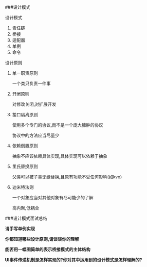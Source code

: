 ###设计模式

设计模式

1. 责任链
2. 桥接
3. 适配器
4. 单例
5. 命令

设计原则

1. 单一职责原则

	一个类只负责一件事
	
2. 开闭原则

	对修改关闭,对扩展开发

3. 接口隔离原则

	使用多个专门的协议,而不是一个庞大臃肿的协议
	
	协议中的方法应当尽量少

4. 依赖倒置原则

	抽象不应该依赖具体实现,具体实现可以依赖于抽象

5. 里氏替换原则

	父类可以被子类无缝替换,且原有功能不受任何影响(如kvo)

6. 迪米特法则

	一个对象应当对其他对象有尽可能少的了解
	
	高内聚,低耦合
	
	
	
###设计模式面试总结

**请手写单例实现**

**你都知道哪些设计原则,请谈谈你的理解**

**能否用一幅图简单的表示桥接模式的主体结构**

**UI事件传递机制是怎样实现的?你对其中运用到的设计模式是怎样理解的?**

